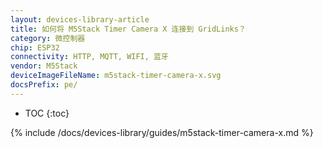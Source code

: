 ```yaml
---
layout: devices-library-article
title: 如何将 M5Stack Timer Camera X 连接到 GridLinks？
category: 微控制器
chip: ESP32
connectivity: HTTP, MQTT, WIFI, 蓝牙
vendor: M5Stack
deviceImageFileName: m5stack-timer-camera-x.svg
docsPrefix: pe/
---
```


* TOC
{:toc}

{% include /docs/devices-library/guides/m5stack-timer-camera-x.md %}